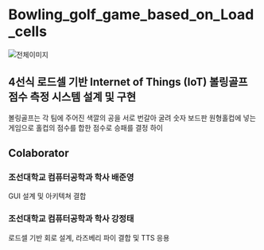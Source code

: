 # Bowling_golf_game_based_on_Load_cells

![전체이미지](https://github.com/JunYBae/Bowling_golf_game_based_on_Load_cells/assets/101334646/5ad8d861-0c74-4280-b267-577572ae29a4)

## 4선식 로드셀 기반 Internet of Things (IoT) 볼링골프 점수 측정 시스템 설계 및 구현

볼링골프는 각 팀에 주어진 색깔의 공을 서로 번갈아 굴려 숫자 보드판 원형홀컵에 넣는 게임으로 홀컵의 점수를 합한 점수로 승패를 결정 하이

## Colaborator

### 조선대학교 컴퓨터공학과 학사 배준영
GUI 설계 및 아키텍쳐 결합 

### 조선대학교 컴퓨터공학과 학사 강정태
로드셀 기반 회로 설계, 라즈베리 파이 결합 및 TTS 응용
